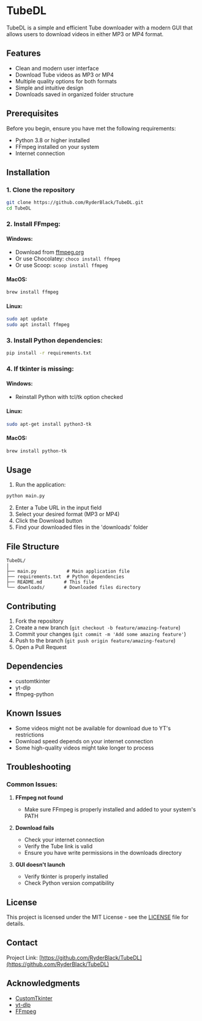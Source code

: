 
# TubeDL

TubeDL is a simple and efficient Tube downloader with a modern GUI that allows users to download videos in either MP3 or MP4 format.


## Features

- Clean and modern user interface
- Download Tube videos as MP3 or MP4
- Multiple quality options for both formats
- Simple and intuitive design
- Downloads saved in organized folder structure

## Prerequisites

Before you begin, ensure you have met the following requirements:
* Python 3.8 or higher installed
* FFmpeg installed on your system
* Internet connection

## Installation

### 1. Clone the repository
```bash
git clone https://github.com/RyderBlack/TubeDL.git
cd TubeDL
```

### 2. Install FFmpeg:

#### Windows:
- Download from [ffmpeg.org](https://ffmpeg.org/download.html)
- Or use Chocolatey: `choco install ffmpeg`
- Or use Scoop: `scoop install ffmpeg`

#### MacOS:
```bash
brew install ffmpeg
```

#### Linux:
```bash
sudo apt update
sudo apt install ffmpeg
```

### 3. Install Python dependencies:
```bash
pip install -r requirements.txt
```

### 4. If tkinter is missing:
#### Windows:
- Reinstall Python with tcl/tk option checked

#### Linux:
```bash
sudo apt-get install python3-tk
```

#### MacOS:
```bash
brew install python-tk
```

## Usage

1. Run the application:
```bash
python main.py
```

2. Enter a Tube URL in the input field
3. Select your desired format (MP3 or MP4)
4. Click the Download button
5. Find your downloaded files in the 'downloads' folder

## File Structure

```
TubeDL/
│
├── main.py           # Main application file
├── requirements.txt  # Python dependencies
├── README.md        # This file
└── downloads/       # Downloaded files directory
```

## Contributing

1. Fork the repository
2. Create a new branch (`git checkout -b feature/amazing-feature`)
3. Commit your changes (`git commit -m 'Add some amazing feature'`)
4. Push to the branch (`git push origin feature/amazing-feature`)
5. Open a Pull Request

## Dependencies

- customtkinter
- yt-dlp
- ffmpeg-python

## Known Issues

- Some videos might not be available for download due to YT's restrictions
- Download speed depends on your internet connection
- Some high-quality videos might take longer to process

## Troubleshooting

### Common Issues:

1. **FFmpeg not found**
   - Make sure FFmpeg is properly installed and added to your system's PATH

2. **Download fails**
   - Check your internet connection
   - Verify the Tube link is valid
   - Ensure you have write permissions in the downloads directory

3. **GUI doesn't launch**
   - Verify tkinter is properly installed
   - Check Python version compatibility

## License

This project is licensed under the MIT License - see the [LICENSE](LICENSE) file for details.

## Contact


Project Link: [https://github.com/RyderBlack/TubeDL](https://github.com/RyderBlack/TubeDL)

## Acknowledgments

- [CustomTkinter](https://github.com/TomSchimansky/CustomTkinter)
- [yt-dlp](https://github.com/yt-dlp/yt-dlp)
- [FFmpeg](https://ffmpeg.org/)

